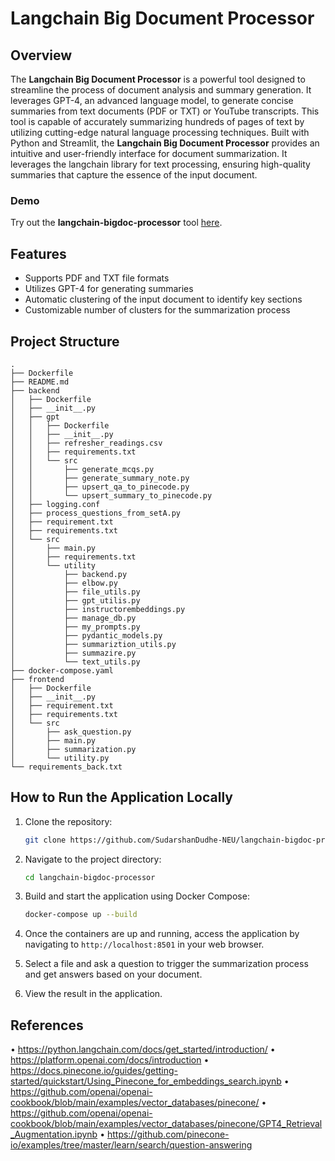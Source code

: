 
# Langchain Big Document Processor

## Overview
The **Langchain Big Document Processor** is a powerful tool designed to streamline the process of document analysis and summary generation. It leverages GPT-4, an advanced language model, to generate concise summaries from text documents (PDF or TXT) or YouTube transcripts. This tool is capable of accurately summarizing hundreds of pages of text by utilizing cutting-edge natural language processing techniques. Built with Python and Streamlit, the **Langchain Big Document Processor** provides an intuitive and user-friendly interface for document summarization. It leverages the langchain library for text processing, ensuring high-quality summaries that capture the essence of the input document.

### Demo
Try out the **langchain-bigdoc-processor** tool [here](http://64.23.141.212:8501/).


## Features
- Supports PDF and TXT file formats
- Utilizes GPT-4 for generating summaries
- Automatic clustering of the input document to identify key sections
- Customizable number of clusters for the summarization process

## Project Structure

```
.
├── Dockerfile
├── README.md
├── backend
│   ├── Dockerfile
│   ├── __init__.py
│   ├── gpt
│   │   ├── Dockerfile
│   │   ├── __init__.py
│   │   ├── refresher_readings.csv
│   │   ├── requirements.txt
│   │   └── src
│   │       ├── generate_mcqs.py
│   │       ├── generate_summary_note.py
│   │       ├── upsert_qa_to_pinecode.py
│   │       └── upsert_summary_to_pinecode.py
│   ├── logging.conf
│   ├── process_questions_from_setA.py
│   ├── requirement.txt
│   ├── requirements.txt
│   └── src
│       ├── main.py
│       ├── requirements.txt
│       └── utility
│           ├── backend.py
│           ├── elbow.py
│           ├── file_utils.py
│           ├── gpt_utilis.py
│           ├── instructorembeddings.py
│           ├── manage_db.py
│           ├── my_prompts.py
│           ├── pydantic_models.py
│           ├── summariztion_utils.py
│           ├── summazire.py
│           └── text_utils.py
├── docker-compose.yaml
├── frontend
│   ├── Dockerfile
│   ├── __init__.py
│   ├── requirement.txt
│   ├── requirements.txt
│   └── src
│       ├── ask_question.py
│       ├── main.py
│       ├── summarization.py
│       └── utility.py
└── requirements_back.txt

```


## How to Run the Application Locally

1. Clone the repository:
    ```bash
    git clone https://github.com/SudarshanDudhe-NEU/langchain-bigdoc-processor.git
    ```

2. Navigate to the project directory:
    ```bash
    cd langchain-bigdoc-processor
    ```

3. Build and start the application using Docker Compose:
    ```bash
    docker-compose up --build
    ```

4. Once the containers are up and running, access the application by navigating to `http://localhost:8501` in your web browser.

5. Select a file and ask a question to trigger the summarization process and get answers based on your document.

6. View the result in the application.


## References

•	https://python.langchain.com/docs/get_started/introduction/
•	https://platform.openai.com/docs/introduction
•	https://docs.pinecone.io/guides/getting-started/quickstart/Using_Pinecone_for_embeddings_search.ipynb
•	https://github.com/openai/openai-cookbook/blob/main/examples/vector_databases/pinecone/
•	https://github.com/openai/openai-cookbook/blob/main/examples/vector_databases/pinecone/GPT4_Retrieval_Augmentation.ipynb
•	https://github.com/pinecone-io/examples/tree/master/learn/search/question-answering
     

